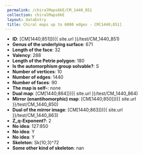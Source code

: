 ```yaml
--- 
 permalink: /chiralMaps6kE/CM_1440_851 
 collection: chiralMaps6kE
 layout: dataEntry
 title: Chiral maps up to 6000 edges - CM[1440;851]
---
```


- **ID**: [CM[1440;851]]({{ site.url }}/test/CM_1440_851)
- **Genus of the underlying surface**: 671
- **Length of the face**: 32
- **Valency**: 288
- **Length of the Petrie polygon**: 180
- **Is the automorphism group solvable?**: S
- **Number of vertices**: 10
- **Number of edges**: 1440
- **Number of faces**: 90
- **The map is self-**: none
- **Dual map**: [CM[1440;864]]({{ site.url }}/test/CM_1440_864)
- **Mirror (enantihomorphic) map**: [CM[1440;850]]({{ site.url }}/test/CM_1440_850)
- **Dual of the mirror image**: [CM[1440;863]]({{ site.url }}/test/CM_1440_863)
- **Z_q-Exponent?**: 2
- **No idea**:  127:850
- **No idea**: Y
- **No idea**: Y
- **Skeleton**: Sk(10;3)^72
- **Some other kind of skeleton**: nan
